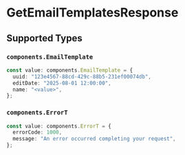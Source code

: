 # GetEmailTemplatesResponse


## Supported Types

### `components.EmailTemplate`

```typescript
const value: components.EmailTemplate = {
  uuid: "123e4567-88cd-429c-88b5-231ef00074db",
  editDate: "2025-08-01 12:00:00",
  name: "<value>",
};
```

### `components.ErrorT`

```typescript
const value: components.ErrorT = {
  errorCode: 1000,
  message: "An error occurred completing your request",
};
```

